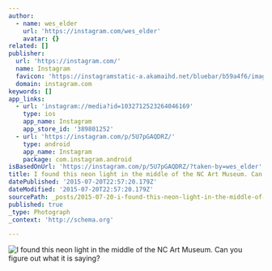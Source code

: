 ```yaml
---
author:
  - name: wes_elder
    url: 'https://instagram.com/wes_elder'
    avatar: {}
related: []
publisher:
  url: 'https://instagram.com/'
  name: Instagram
  favicon: 'https://instagramstatic-a.akamaihd.net/bluebar/b59a4f6/images/ico/favicon.ico'
  domain: instagram.com
keywords: []
app_links:
  - url: 'instagram://media?id=1032712523264046169'
    type: ios
    app_name: Instagram
    app_store_id: '389801252'
  - url: 'https://instagram.com/p/5U7pGAQDRZ/'
    type: android
    app_name: Instagram
    package: com.instagram.android
isBasedOnUrl: 'https://instagram.com/p/5U7pGAQDRZ/?taken-by=wes_elder'
title: I found this neon light in the middle of the NC Art Museum. Can you figure out what it is saying?
datePublished: '2015-07-20T22:57:20.179Z'
dateModified: '2015-07-20T22:57:20.179Z'
sourcePath: _posts/2015-07-20-i-found-this-neon-light-in-the-middle-of-the-nc-art-museum.md
published: true
_type: Photograph
_context: 'http://schema.org'

---
```

![I found this neon light in the middle of the NC Art Museum&period; Can you figure out what it is saying&quest;](https://igcdn-photos-f-a.akamaihd.net/hphotos-ak-xaf1/t51.2885-15/11352163_877294422346061_764995608_n.jpg)